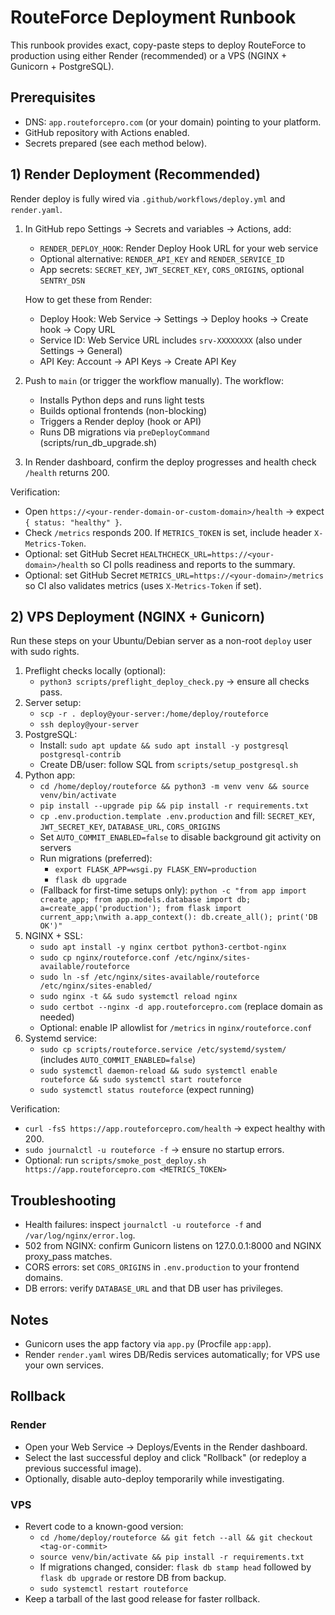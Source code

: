 # RouteForce Deployment Runbook

This runbook provides exact, copy-paste steps to deploy RouteForce to production using either Render (recommended) or a VPS (NGINX + Gunicorn + PostgreSQL).

## Prerequisites
- DNS: `app.routeforcepro.com` (or your domain) pointing to your platform.
- GitHub repository with Actions enabled.
- Secrets prepared (see each method below).

## 1) Render Deployment (Recommended)

Render deploy is fully wired via `.github/workflows/deploy.yml` and `render.yaml`.

1. In GitHub repo Settings → Secrets and variables → Actions, add:
   - `RENDER_DEPLOY_HOOK`: Render Deploy Hook URL for your web service
   - Optional alternative: `RENDER_API_KEY` and `RENDER_SERVICE_ID`
   - App secrets: `SECRET_KEY`, `JWT_SECRET_KEY`, `CORS_ORIGINS`, optional `SENTRY_DSN`
   
   How to get these from Render:
   - Deploy Hook: Web Service → Settings → Deploy hooks → Create hook → Copy URL
   - Service ID: Web Service URL includes `srv-XXXXXXXX` (also under Settings → General)
   - API Key: Account → API Keys → Create API Key
2. Push to `main` (or trigger the workflow manually). The workflow:
   - Installs Python deps and runs light tests
   - Builds optional frontends (non-blocking)
   - Triggers a Render deploy (hook or API)
   - Runs DB migrations via `preDeployCommand` (scripts/run_db_upgrade.sh)
3. In Render dashboard, confirm the deploy progresses and health check `/health` returns 200.

Verification:
- Open `https://<your-render-domain-or-custom-domain>/health` → expect `{ status: "healthy" }`.
- Check `/metrics` responds 200. If `METRICS_TOKEN` is set, include header `X-Metrics-Token`.
- Optional: set GitHub Secret `HEALTHCHECK_URL=https://<your-domain>/health` so CI polls readiness and reports to the summary.
- Optional: set GitHub Secret `METRICS_URL=https://<your-domain>/metrics` so CI also validates metrics (uses `X-Metrics-Token` if set).

## 2) VPS Deployment (NGINX + Gunicorn)

Run these steps on your Ubuntu/Debian server as a non-root `deploy` user with sudo rights.

1. Preflight checks locally (optional):
   - `python3 scripts/preflight_deploy_check.py` → ensure all checks pass.
2. Server setup:
   - `scp -r . deploy@your-server:/home/deploy/routeforce`
   - `ssh deploy@your-server`
3. PostgreSQL:
   - Install: `sudo apt update && sudo apt install -y postgresql postgresql-contrib`
   - Create DB/user: follow SQL from `scripts/setup_postgresql.sh`
4. Python app:
   - `cd /home/deploy/routeforce && python3 -m venv venv && source venv/bin/activate`
   - `pip install --upgrade pip && pip install -r requirements.txt`
   - `cp .env.production.template .env.production` and fill: `SECRET_KEY`, `JWT_SECRET_KEY`, `DATABASE_URL`, `CORS_ORIGINS`
   - Set `AUTO_COMMIT_ENABLED=false` to disable background git activity on servers
   - Run migrations (preferred):
     - `export FLASK_APP=wsgi.py FLASK_ENV=production`
     - `flask db upgrade`
   - (Fallback for first-time setups only): `python -c "from app import create_app; from app.models.database import db; a=create_app('production'); from flask import current_app;\nwith a.app_context(): db.create_all(); print('DB OK')"`
5. NGINX + SSL:
   - `sudo apt install -y nginx certbot python3-certbot-nginx`
   - `sudo cp nginx/routeforce.conf /etc/nginx/sites-available/routeforce`
   - `sudo ln -sf /etc/nginx/sites-available/routeforce /etc/nginx/sites-enabled/`
   - `sudo nginx -t && sudo systemctl reload nginx`
   - `sudo certbot --nginx -d app.routeforcepro.com` (replace domain as needed)
   - Optional: enable IP allowlist for `/metrics` in `nginx/routeforce.conf`
6. Systemd service:
   - `sudo cp scripts/routeforce.service /etc/systemd/system/` (includes `AUTO_COMMIT_ENABLED=false`)
   - `sudo systemctl daemon-reload && sudo systemctl enable routeforce && sudo systemctl start routeforce`
   - `sudo systemctl status routeforce` (expect running)

Verification:
- `curl -fsS https://app.routeforcepro.com/health` → expect healthy with 200.
- `sudo journalctl -u routeforce -f` → ensure no startup errors.
- Optional: run `scripts/smoke_post_deploy.sh https://app.routeforcepro.com <METRICS_TOKEN>`

## Troubleshooting
- Health failures: inspect `journalctl -u routeforce -f` and `/var/log/nginx/error.log`.
- 502 from NGINX: confirm Gunicorn listens on 127.0.0.1:8000 and NGINX proxy_pass matches.
- CORS errors: set `CORS_ORIGINS` in `.env.production` to your frontend domains.
- DB errors: verify `DATABASE_URL` and that DB user has privileges.

## Notes
- Gunicorn uses the app factory via `app.py` (Procfile `app:app`).
- Render `render.yaml` wires DB/Redis services automatically; for VPS use your own services.

## Rollback

### Render
- Open your Web Service → Deploys/Events in the Render dashboard.
- Select the last successful deploy and click "Rollback" (or redeploy a previous successful image).
- Optionally, disable auto-deploy temporarily while investigating.

### VPS
- Revert code to a known-good version:
  - `cd /home/deploy/routeforce && git fetch --all && git checkout <tag-or-commit>`
  - `source venv/bin/activate && pip install -r requirements.txt`
  - If migrations changed, consider: `flask db stamp head` followed by `flask db upgrade` or restore DB from backup.
  - `sudo systemctl restart routeforce`
- Keep a tarball of the last good release for faster rollback.

